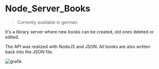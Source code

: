 # Node_Server_Books
> Currently available in german.

It's a library server where new books can be created, old ones deleted or edited.

The API was realized with NodeJS and JSON. 
All books are also written back into the JSON file.

![grafik](https://user-images.githubusercontent.com/87385364/191000865-b1640b5e-b3bc-4c58-bea6-f54dab414aab.png)
